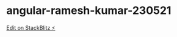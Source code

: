# angular-ramesh-kumar-230521

[Edit on StackBlitz ⚡️](https://stackblitz.com/edit/angular-ramesh-kumar-230521)